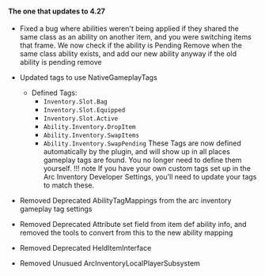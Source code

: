 #### The one that updates to 4.27

* Fixed a bug where abilities weren't being applied if they shared the same class as an ability on another item, and you were switching items that frame.  We now check if the ability is Pending Remove when the same class ability exists, and add our new ability anyway if the old ability is pending remove

* Updated tags to use NativeGameplayTags 
    * Defined Tags:    
        * `Inventory.Slot.Bag`   
        * `Inventory.Slot.Equipped`    
        * `Inventory.Slot.Active`     
        * `Ability.Inventory.DropItem`    
        * `Ability.Inventory.SwapItems`   
        * `Ability.Inventory.SwapPending`
These Tags are now defined automatically by the plugin, and will show up in all places gameplay tags are found.  You no longer need to define them yourself.
!!! note
        If you have your own custom tags set up in the Arc Inventory Developer Settings, you'll need to update your tags to match these.  


* Removed Deprecated AbilityTagMappings from the arc inventory gameplay tag settings 
* Removed Deprecated Attribute set field from item def ability info, and removed the tools to convert from this to the new ability mapping  
* Removed Deprecated HeldItemInterface
* Removed Unusued ArcInventoryLocalPlayerSubsystem